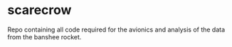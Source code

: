 # scarecrow
Repo containing all code required for the avionics and analysis of the data from the banshee rocket.
